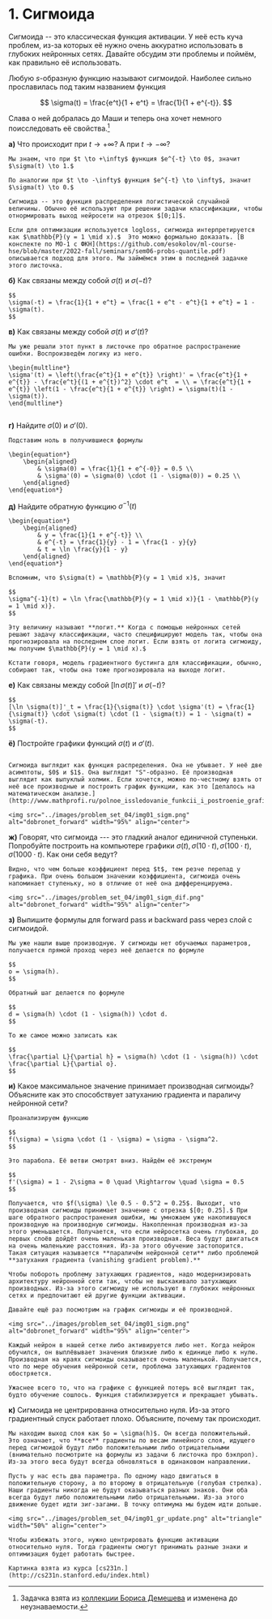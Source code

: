 # 1. Сигмоида

Сигмоида -- это классическая функция активации. У неё есть куча проблем, из-за которых её нужно очень аккуратно использовать в глубоких нейронных сетях. Давайте обсудим эти проблемы и поймём, как правильно её использовать.


Любую $s$-образную функцию называют сигмоидой. Наиболее сильно прославилась под таким названием функция 

$$
\sigma(t) = \frac{e^t}{1 + e^t} = \frac{1}{1 + e^{-t}}.
$$ 

Слава о ней добралась до Маши и теперь она хочет немного поисследовать её свойства.[^mynotebb]


__а)__ Что происходит при $t \to +\infty$? А при $t \to -\infty$?

```{dropdown} Решение
Мы знаем, что при $t \to +\infty$ функция $e^{-t} \to 0$, значит $\sigma(t) \to 1.$ 

По аналогии при $t \to -\infty$ функция $e^{-t} \to \infty$, значит $\sigma(t) \to 0.$ 

Сигмоида -- это функция распределения логистической случайной величины. Обычно её используют при решении задачи классификации, чтобы отнормировать выход нейросети на отрезок $[0;1]$.

Если для оптимизации используется logloss, сигмоида интерпретируется как $\mathbb{P}(y = 1 \mid x).$  Это можно формально доказать. [В конспекте по МО-1 с ФКН](https://github.com/esokolov/ml-course-hse/blob/master/2022-fall/seminars/sem06-probs-quantile.pdf) описывается подход для этого. Мы займёмся этим в последней задачке этого листочка. 

```

__б)__ Как связаны между собой $\sigma(t)$ и  $\sigma(-t)$?

```{dropdown} Решение
$$
\sigma(-t) = \frac{1}{1 + e^t} = \frac{1 + e^t - e^t}{1 + e^t} = 1 - \sigma(t).
$$

```

__в)__ Как связаны между собой $\sigma(t)$ и $\sigma'(t)$? 

```{dropdown} Решение
Мы уже решали этот пункт в листочке про обратное распространение ошибки. Воспроизведём логику из него. 

\begin{multline*}
\sigma'(t) = \left(\frac{e^t}{1 + e^{t}} \right)' = \frac{e^t}{1 + e^{t}} - \frac{e^t}{(1 + e^{t})^2} \cdot e^t  = \\ = \frac{e^t}{1 + e^{t}} \left(1 - \frac{e^t}{1 + e^{t}} \right) = \sigma(t)(1 - \sigma(t)).
\end{multline*}


```

__г)__ Найдите $\sigma(0)$ и $\sigma'(0)$.

```{dropdown} Решение
Подставим ноль в получившиеся формулы

\begin{equation*} 
	\begin{aligned}
		& \sigma(0) = \frac{1}{1 + e^{-0}} = 0.5 \\
		& \sigma'(0) = \sigma(0) \cdot (1 - \sigma(0)) = 0.25 \\
	\end{aligned}
\end{equation*}

```

__д)__ Найдите обратную функцию $\sigma^{-1}(t)$

```{dropdown} Решение
\begin{equation*} 
	\begin{aligned}
		& y = \frac{1}{1 + e^{-t}} \\
		& e^{-t} = \frac{1}{y} - 1 = \frac{1 - y}{y}
		& t = \ln \frac{y}{1 - y}
	\end{aligned}
\end{equation*}

Вспомним, что $\sigma(t) = \mathbb{P}(y = 1 \mid x)$, значит 

$$
\sigma^{-1}(t) = \ln \frac{\mathbb{P}(y = 1 \mid x)}{1 - \mathbb{P}(y = 1 \mid x)}. 
$$

Эту величину называют **логит.** Когда с помощью нейронных сетей решают задачу классификации, часто специфицируют модель так, чтобы она прогнозировала на последнем слое логит. Если взять от логита сигмоиду, мы получим $\mathbb{P}(y = 1 \mid x).$ 

Кстати говоря, модель градиентного бустинга для классификации, обычно, собирают так, чтобы она тоже прогнозировала на выходе логит.

```

__е)__ Как связаны между собой $[\ln \sigma(t)]'$ и $\sigma(-t)$?

```{dropdown} Решение
$$
[\ln \sigma(t)]'_t = \frac{1}{\sigma(t)} \cdot \sigma'(t) = \frac{1}{\sigma(t)} \cdot \sigma(t) \cdot (1 - \sigma(t)) = 1 - \sigma(t) = \sigma(-t).
$$

```

__ё)__ Постройте графики функций $\sigma(t)$ и $\sigma'(t)$.

```{dropdown} Решение

Сигмоида выглядит как функция распределения. Она не убывает. У неё две асимптоты, $0$ и $1$. Она выглядит "S"-образно. Её производная выглядит как выпуклый холмик. Если хочется, можно по-честному взять от неё все производные и построить график функции, как это [делалось на математическом анализе.](http://www.mathprofi.ru/polnoe_issledovanie_funkcii_i_postroenie_grafika.html) 

<img src="../images/problem_set_04/img01_sigm.png" alt="dobronet_forward" width="95%" align="center">

```

__ж)__ Говорят, что сигмоида --- это гладкий аналог единичной ступеньки. Попробуйте построить на компьютере графики $\sigma(t), \sigma(10\cdot t), \sigma(100\cdot t), \sigma(1000\cdot t)$. Как они себя ведут?

```{dropdown} Решение
Видно, что чем больше коэффициент перед $t$, тем резче перепад у графика. При очень большом значении коэффициента, сигмоида очень напоминает ступеньку, но в отличие от неё она дифференцируема. 

<img src="../images/problem_set_04/img01_sigm_dif.png" alt="dobronet_forward" width="95%" align="center">

```

__з)__ Выпишите формулы для forward pass и backward pass через слой с сигмоидой.

```{dropdown} Решение
Мы уже нашли выше производную. У сигмоиды нет обучаемых параметров, получается прямой проход через неё делается по формуле

$$
o = \sigma(h).
$$

Обратный шаг делается по формуле

$$
d = \sigma(h) \cdot (1 - \sigma(h)) \cdot d.
$$

То же самое можно записать как 

$$
\frac{\partial L}{\partial h} = \sigma(h) \cdot (1 - \sigma(h)) \cdot \frac{\partial L}{\partial o}.
$$

```

__и)__ Какое максимальное значение принимает производная сигмоиды? Объясните как это способствует затуханию градиента и параличу нейронной сети?

```{dropdown} Решение
Проанализируем функцию 

$$
f(\sigma) = \sigma \cdot (1 - \sigma) = \sigma - \sigma^2.
$$

Это парабола. Её ветви смотрят вниз. Найдём её экстремум

$$
f'(\sigma) = 1 - 2\sigma = 0 \quad \Rightarrow \quad \sigma = 0.5
$$

Получается, что $f(\sigma) \le 0.5 - 0.5^2 = 0.25$. Выходит, что производная сигмоиды принимает значение с отрезка $[0; 0.25].$ При шаге обратного распространения ошибки, мы умножаем уже накопившуюся производную на производную сигмоиды. Накопленная производная из-за этого уменьшается. Получается, что если нейросетка очень глубокая, до первых слоёв дойдёт очень маленькая производная. Веса будут двигаться на очень маленькие расстояния. Из-за этого обучение застопорится. Такая ситуация называется **параличём нейронной сети** либо проблемой **затухания градиента (vanishing gradient problem).**

Чтобы побороть проблему затухающих градиентов, надо модернизировать архитектуру нейронной сети так, чтобы не выскакивало затухающих производных. Из-за этого сигмоиду не используют в глубоких нейронных сетях и предпочитают ей другие функции активации. 

Давайте ещё раз посмотрим на график сигмоиды и её производной. 

<img src="../images/problem_set_04/img01_sigm.png" alt="dobronet_forward" width="95%" align="center">

Каждый нейрон в нашей сетке либо активируется либо нет. Когда нейрон обучился, он выплёвывает значения близкие либо к единице либо к нулю. Производная на краях сигмоиды оказывается очень маленькой. Получается, что по мере обучения нейронной сети, проблема затухающих градиентов обостряется. 

Ужаснее всего то, что на графике с функцией потерь всё выглядит так, будто обучение сошлось. Функция стабилизируется и прекращает убывать.

```

__к)__ Сигмоида не центрированна относительно нуля. Из-за этого градиентный спуск работает плохо. Объясните, почему так происходит. 

```{dropdown} Решение
Мы находим выход слоя как $o = \sigma(h)$. Он всегда положительный. Это означает, что **все** градиенты по весам линейного слоя, идущего перед сигмоидой будут либо положительными либо отрицательными (внимательно посмотрите на формулы из задачи 6 листочка про бэкпроп). Из-за этого веса будут всегда обновляться в одинаковом направлении.

Пусть у нас есть два параметра. По одному надо двигаться в положительную сторону, а по второму в отрицательную (голубая стрелка). Наши градиенты никогда не будут оказываться разных знаков. Они оба всегда будут либо положительными либо отрицательными. Из-за этого движение будет идти зиг-загами. В точку оптимума мы будем идти дольше. 

<img src="../images/problem_set_04/img01_gr_update.png" alt="triangle" width="50%" align="center">

Чтобы избежать этого, нужно центрировать функцию активации относительно нуля. Тогда градиенты смогут принимать разные знаки и оптимизация будет работать быстрее. 

Картинка взята из курса [cs231n.](http://cs231n.stanford.edu/index.html)

```

[^mynotebb]: Задачка взята из [коллекции Бориса Демешева](https://github.com/bdemeshev/mlearn_pro) и изменена до неузнаваемости. 

